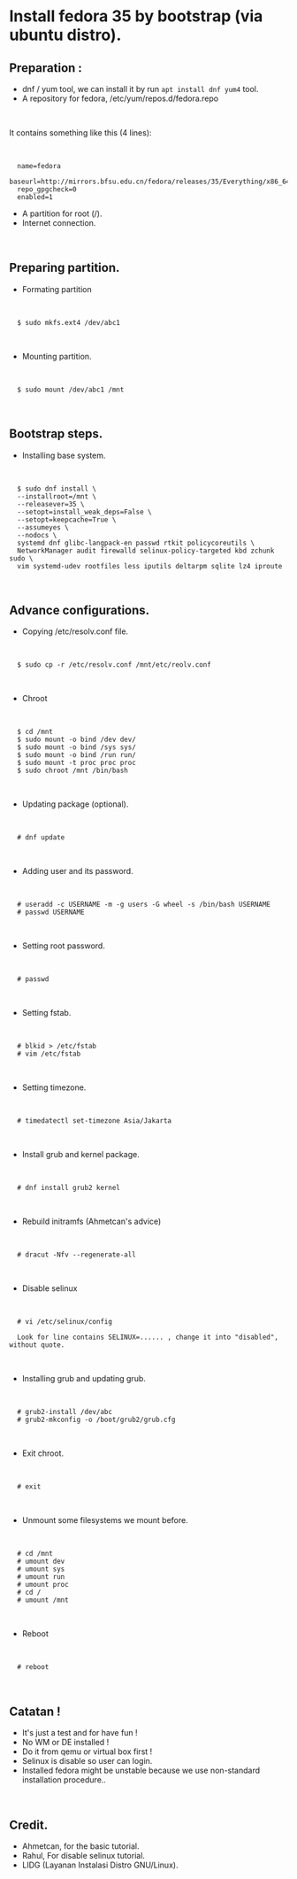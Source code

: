# Install fedora 35 by bootstrap (via ubuntu distro).

## Preparation :

- dnf / yum tool, we can install it by run `apt install dnf yum4` tool.
- A repository for fedora, /etc/yum/repos.d/fedora.repo

<br>

   It contains something like this (4 lines):

<br>

      name=fedora
      baseurl=http://mirrors.bfsu.edu.cn/fedora/releases/35/Everything/x86_64/os/
      repo_gpgcheck=0
      enabled=1 

- A partition for root (/).
- Internet connection.

<br>

## Preparing partition.

- Formating partition

<br>

      $ sudo mkfs.ext4 /dev/abc1

<br>

- Mounting partition.

<br>

      $ sudo mount /dev/abc1 /mnt

<br>

## Bootstrap steps.

- Installing base system.

<br>

      $ sudo dnf install \
      --installroot=/mnt \
      --releasever=35 \
      --setopt=install_weak_deps=False \
      --setopt=keepcache=True \
      --assumeyes \
      --nodocs \
      systemd dnf glibc-langpack-en passwd rtkit policycoreutils \
      NetworkManager audit firewalld selinux-policy-targeted kbd zchunk sudo \
      vim systemd-udev rootfiles less iputils deltarpm sqlite lz4 iproute

<br>

## Advance configurations.

- Copying /etc/resolv.conf file.

<br>

      $ sudo cp -r /etc/resolv.conf /mnt/etc/reolv.conf

<br>

- Chroot

<br>

      $ cd /mnt
      $ sudo mount -o bind /dev dev/
      $ sudo mount -o bind /sys sys/
      $ sudo mount -o bind /run run/
      $ sudo mount -t proc proc proc
      $ sudo chroot /mnt /bin/bash

<br>

- Updating package (optional).

<br>

      # dnf update

<br>

- Adding user and its password.

<br>

      # useradd -c USERNAME -m -g users -G wheel -s /bin/bash USERNAME
      # passwd USERNAME

<br>

- Setting root password.

<br>

      # passwd

<br>

- Setting fstab.

<br>

      # blkid > /etc/fstab
      # vim /etc/fstab

<br>

- Setting timezone.

<br>

      # timedatectl set-timezone Asia/Jakarta

<br>

- Install grub and kernel package. 

<br>

      # dnf install grub2 kernel

<br>

- Rebuild initramfs (Ahmetcan's advice)

<br>

      # dracut -Nfv --regenerate-all

<br>

- Disable selinux

<br>

      # vi /etc/selinux/config
      
      Look for line contains SELINUX=...... , change it into "disabled", without quote.

<br>

- Installing grub and updating grub.

<br>

      # grub2-install /dev/abc
      # grub2-mkconfig -o /boot/grub2/grub.cfg

<br>

- Exit chroot.

<br>

      # exit

<br>

- Unmount some filesystems we mount before.

<br>

      # cd /mnt
      # umount dev
      # umount sys
      # umount run
      # umount proc
      # cd /
      # umount /mnt

<br>

- Reboot

<br>

      # reboot

<br>

## Catatan !

- It's just a test and for have fun !
- No WM or DE installed !
- Do it from qemu or virtual box first !
- Selinux is disable so user can login.
- Installed fedora might be unstable because we use non-standard installation procedure..

<br>

## Credit.

- Ahmetcan, for the basic tutorial.
- Rahul, For disable selinux tutorial.
- LIDG (Layanan Instalasi Distro GNU/Linux).

